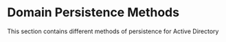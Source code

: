 # Domain Persistence Methods


This section contains different methods of persistence for Active Directory